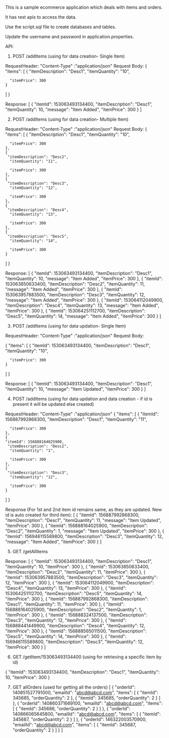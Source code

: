 This is a sample ecommerce application which deals with items and orders.

It has rest apis to access the data.

Use the script.sql file to create databases and tables.

Update the username and password in application.properties.

API:

1.  POST /addItems (using for data creation-  Single Item)

RequestHeader:
"Content-Type" :"application/json"
Request Body:
{
	"items":
	[
    {
     "itemDescription": "Desc1",
      "itemQuantity": "10",
     
      "itemPrice": 300
    }
   ]
}

Response:
[
    {
        "itemId": 153063493134400,
        "itemDescription": "Desc1",
        "itemQuantity": 10,
        "message": "Item Added",
        "itemPrice": 300
    }
]

2.  POST /addItems (using for data creation-  Multiple Item)

RequestHeader:
"Content-Type" :"application/json"
Request Body:
{
	"items":
	[
    {
     "itemDescription": "Desc1",
      "itemQuantity": "10",
     
      "itemPrice": 300
    },
    {
     "itemDescription": "Desc2",
      "itemQuantity": "11",
      
      "itemPrice": 300
    },
    {
     "itemDescription": "Desc3",
      "itemQuantity": "12",
      
      "itemPrice": 300
    },
    {
     "itemDescription": "Desc4",
      "itemQuantity": "13",
      
      "itemPrice": 300
    },
    {
     "itemDescription": "Desc5",
      "itemQuantity": "14",
      
      "itemPrice": 300
    }
    
   
  ]
}
   


Response:
[
    {
        "itemId": 153063493134400,
        "itemDescription": "Desc1",
        "itemQuantity": 10,
        "message": "Item Added",
        "itemPrice": 300
    },
    {
        "itemId": 153063850633400,
        "itemDescription": "Desc2",
        "itemQuantity": 11,
        "message": "Item Added",
        "itemPrice": 300
    },
    {
        "itemId": 153063957883500,
        "itemDescription": "Desc3",
        "itemQuantity": 12,
        "message": "Item Added",
        "itemPrice": 300
    },
    {
        "itemId": 153064112049900,
        "itemDescription": "Desc4",
        "itemQuantity": 13,
        "message": "Item Added",
        "itemPrice": 300
    },
    {
        "itemId": 153064251112700,
        "itemDescription": "Desc5",
        "itemQuantity": 14,
        "message": "Item Added",
        "itemPrice": 300
    }
]


3. POST /addItems (using for data updation- Single Item)

RequestHeader:
"Content-Type" :"application/json"
Request Body:

{
	"items":
	[
    {
    "itemId": 153063493134400,
     "itemDescription": "Desc1",
      "itemQuantity": "10",
     
      "itemPrice": 300
    }
    
  ]
}
   
Response:
[
    {
        "itemId": 153063493134400,
        "itemDescription": "Desc1",
        "itemQuantity": 10,
        "message": "Item Updated",
        "itemPrice": 300
    }
]


4. POST /addItems  (using for data updation and data creation - if id is present it will be updated else created)

RequestHeader:
"Content-Type" :"application/json"
{
	"items":
	[
    {
	"itemId": 156887992868300,
     "itemDescription": "Desc1",
      "itemQuantity": "11",
     
      "itemPrice": 300
    },
    {
    "itemId": 156888164025900,
     "itemDescription": "Desc2",
      "itemQuantity": "1",
      
      "itemPrice": 300
    },
    {
     "itemDescription": "Desc3",
      "itemQuantity": "12",
      
      "itemPrice": 300
    }
    
   
  ]
}
   
Response (For 1st and 2nd item id remains same, as they are updated. New id is auto created for third item): 
[
    {
        "itemId": 156887992868300,
        "itemDescription": "Desc1",
        "itemQuantity": 11,
        "message": "Item Updated",
        "itemPrice": 300
    },
    {
        "itemId": 156888164025900,
        "itemDescription": "Desc2",
        "itemQuantity": 1,
        "message": "Item Updated",
        "itemPrice": 300
    },
    {
        "itemId": 156946115589800,
        "itemDescription": "Desc3",
        "itemQuantity": 12,
        "message": "Item Added",
        "itemPrice": 300
    }
]

5. GET /getAllItems  

Response:
[
    {
        "itemId": 153063493134400,
        "itemDescription": "Desc1",
        "itemQuantity": 10,
        "itemPrice": 300
    },
    {
        "itemId": 153063850633400,
        "itemDescription": "Desc2",
        "itemQuantity": 11,
        "itemPrice": 300
    },
    {
        "itemId": 153063957883500,
        "itemDescription": "Desc3",
        "itemQuantity": 12,
        "itemPrice": 300
    },
    {
        "itemId": 153064112049900,
        "itemDescription": "Desc4",
        "itemQuantity": 13,
        "itemPrice": 300
    },
    {
        "itemId": 153064251112700,
        "itemDescription": "Desc5",
        "itemQuantity": 14,
        "itemPrice": 300
    },
    {
        "itemId": 156887992868300,
        "itemDescription": "Desc1",
        "itemQuantity": 11,
        "itemPrice": 300
    },
    {
        "itemId": 156888164025900,
        "itemDescription": "Desc2",
        "itemQuantity": 1,
        "itemPrice": 300
    },
    {
        "itemId": 156888324137500,
        "itemDescription": "Desc3",
        "itemQuantity": 12,
        "itemPrice": 300
    },
    {
        "itemId": 156888441449900,
        "itemDescription": "Desc4",
        "itemQuantity": 12,
        "itemPrice": 300
    },
    {
        "itemId": 156888565011500,
        "itemDescription": "Desc5",
        "itemQuantity": 14,
        "itemPrice": 300
    },
    {
        "itemId": 156946115589800,
        "itemDescription": "Desc3",
        "itemQuantity": 12,
        "itemPrice": 300
    }
]

6. GET /getItem/153063493134400   (using for retrieving a specific item by id)


{
    "itemId": 153063493134400,
    "itemDescription": "Desc1",
    "itemQuantity": 10,
    "itemPrice": 300
}

7. GET  allOrders  (used for getting all the orders)
[
    {
        "orderId": 140851527791000,
        "emailId": "abcd@abcd.com",
        "items": [
            {
                "itemId": 345685,
                "orderQuantity": 2
            },
            {
                "itemId": 345685,
                "orderQuantity": 2
            }
        ]
    },
    {
        "orderId": 140860371669100,
        "emailId": "abcd@abcd.com",
        "items": [
            {
                "itemId": 345686,
                "orderQuantity": 2
            }
        ]
    },
    {
        "orderId": 140866065645800,
        "emailId": "abcd@abcd.com",
        "items": [
            {
                "itemId": 345687,
                "orderQuantity": 2
            }
        ]
    },
    {
        "orderId": 146322003570900,
        "emailId": "abcd@abcd.com",
        "items": [
            {
                "itemId": 345687,
                "orderQuantity": 2
            }
        ]
    }
]